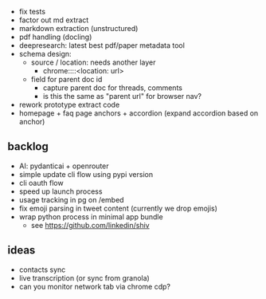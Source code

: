 - fix tests
- factor out md extract
- markdown extraction (unstructured)
- pdf handling (docling)
- deepresearch: latest best pdf/paper metadata tool
- schema design:
  - source / location: needs another layer
    - chrome::<location name: twitter>::<location: url>
  - field for parent doc id
    - capture parent doc for threads, comments
    - is this the same as "parent url" for browser nav?
- rework prototype extract code
- homepage + faq page anchors + accordion (expand accordion based on anchor)

## backlog

- AI: pydanticai + openrouter
- simple update cli flow using pypi version
- cli oauth flow
- speed up launch process
- usage tracking in pg on /embed
- fix emoji parsing in tweet content (currently we drop emojis)
- wrap python process in minimal app bundle
  - see https://github.com/linkedin/shiv

## ideas

- contacts sync
- live transcription (or sync from granola)
- can you monitor network tab via chrome cdp?
